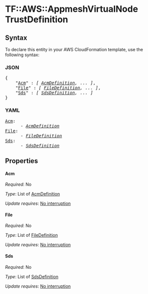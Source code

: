 # TF::AWS::AppmeshVirtualNode TrustDefinition

## Syntax

To declare this entity in your AWS CloudFormation template, use the following syntax:

### JSON

<pre>
{
    "<a href="#acm" title="Acm">Acm</a>" : <i>[ <a href="acmdefinition.md">AcmDefinition</a>, ... ]</i>,
    "<a href="#file" title="File">File</a>" : <i>[ <a href="filedefinition.md">FileDefinition</a>, ... ]</i>,
    "<a href="#sds" title="Sds">Sds</a>" : <i>[ <a href="sdsdefinition.md">SdsDefinition</a>, ... ]</i>
}
</pre>

### YAML

<pre>
<a href="#acm" title="Acm">Acm</a>: <i>
      - <a href="acmdefinition.md">AcmDefinition</a></i>
<a href="#file" title="File">File</a>: <i>
      - <a href="filedefinition.md">FileDefinition</a></i>
<a href="#sds" title="Sds">Sds</a>: <i>
      - <a href="sdsdefinition.md">SdsDefinition</a></i>
</pre>

## Properties

#### Acm

_Required_: No

_Type_: List of <a href="acmdefinition.md">AcmDefinition</a>

_Update requires_: [No interruption](https://docs.aws.amazon.com/AWSCloudFormation/latest/UserGuide/using-cfn-updating-stacks-update-behaviors.html#update-no-interrupt)

#### File

_Required_: No

_Type_: List of <a href="filedefinition.md">FileDefinition</a>

_Update requires_: [No interruption](https://docs.aws.amazon.com/AWSCloudFormation/latest/UserGuide/using-cfn-updating-stacks-update-behaviors.html#update-no-interrupt)

#### Sds

_Required_: No

_Type_: List of <a href="sdsdefinition.md">SdsDefinition</a>

_Update requires_: [No interruption](https://docs.aws.amazon.com/AWSCloudFormation/latest/UserGuide/using-cfn-updating-stacks-update-behaviors.html#update-no-interrupt)

